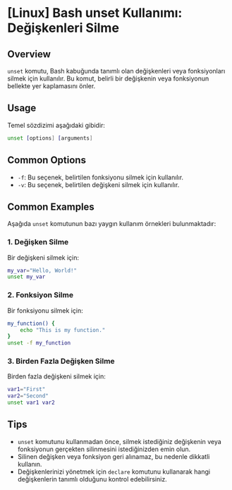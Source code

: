 # [Linux] Bash unset Kullanımı: Değişkenleri Silme

## Overview
`unset` komutu, Bash kabuğunda tanımlı olan değişkenleri veya fonksiyonları silmek için kullanılır. Bu komut, belirli bir değişkenin veya fonksiyonun bellekte yer kaplamasını önler.

## Usage
Temel sözdizimi aşağıdaki gibidir:

```bash
unset [options] [arguments]
```

## Common Options
- `-f`: Bu seçenek, belirtilen fonksiyonu silmek için kullanılır.
- `-v`: Bu seçenek, belirtilen değişkeni silmek için kullanılır.

## Common Examples
Aşağıda `unset` komutunun bazı yaygın kullanım örnekleri bulunmaktadır:

### 1. Değişken Silme
Bir değişkeni silmek için:

```bash
my_var="Hello, World!"
unset my_var
```

### 2. Fonksiyon Silme
Bir fonksiyonu silmek için:

```bash
my_function() {
    echo "This is my function."
}
unset -f my_function
```

### 3. Birden Fazla Değişken Silme
Birden fazla değişkeni silmek için:

```bash
var1="First"
var2="Second"
unset var1 var2
```

## Tips
- `unset` komutunu kullanmadan önce, silmek istediğiniz değişkenin veya fonksiyonun gerçekten silinmesini istediğinizden emin olun.
- Silinen değişken veya fonksiyon geri alınamaz, bu nedenle dikkatli kullanın.
- Değişkenlerinizi yönetmek için `declare` komutunu kullanarak hangi değişkenlerin tanımlı olduğunu kontrol edebilirsiniz.